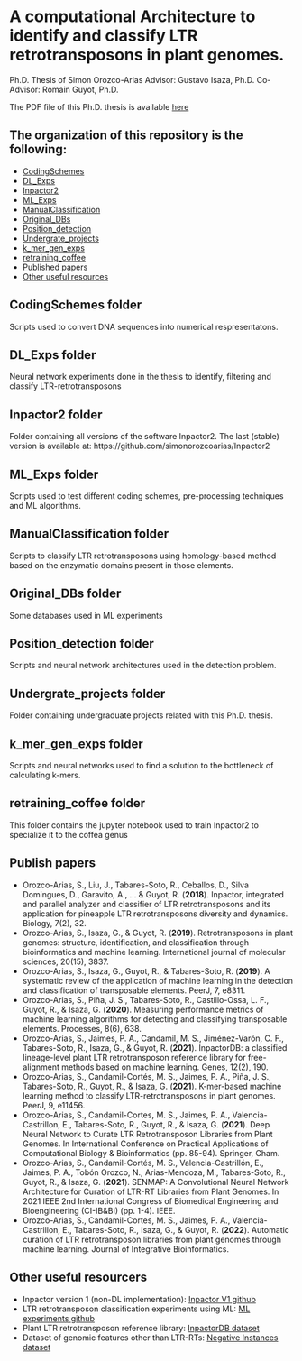 # A computational Architecture to identify and classify LTR retrotransposons in plant genomes.
Ph.D. Thesis of Simon Orozco-Arias
Advisor: Gustavo Isaza, Ph.D.
Co-Advisor: Romain Guyot, Ph.D.

The PDF file of this Ph.D. thesis is available [here](https://repositorio.ucaldas.edu.co/handle/ucaldas/17590)

## The organization of this repository is the following:

* [CodingSchemes](#CodingSchemes)  
* [DL_Exps](#DL_Exps)  
* [Inpactor2](#Inpactor2)  
* [ML_Exps](#ML_Exps) 
* [ManualClassification](#ManualClassification) 
* [Original_DBs](#Original_DBs) 
* [Position_detection](#Position_detection) 
* [Undergrate_projects](#Undergrate_projects) 
* [k_mer_gen_exps](#k_mer_gen_exps) 
* [retraining_coffee](#retraining_coffee)
* [Published papers](#papers) 
* [Other useful resources](#resources) 

## CodingSchemes folder
<a name="CodingSchemes"/>
Scripts used to convert DNA sequences into numerical respresentatons. 

## DL_Exps folder
<a name="DL_Exps"/>
Neural network experiments done in the thesis to identify, filtering and classify LTR-retrotransposons

## Inpactor2 folder
<a name="Inpactor2"/>
Folder containing all versions of the software Inpactor2. The last (stable) version is available at: https://github.com/simonorozcoarias/Inpactor2

## ML_Exps folder
<a name="ML_Exps"/>
Scripts used to test different coding schemes, pre-processing techniques and ML algorithms.

## ManualClassification folder
<a name="ManualClassification"/>
Scripts to classify LTR retrotransposons using homology-based method based on the enzymatic domains present in those elements.

## Original_DBs folder
<a name="Original_DBs"/>
Some databases used in ML experiments

## Position_detection folder
<a name="Position_detection"/>
Scripts and neural network architectures used in the detection problem.

## Undergrate_projects folder
<a name="Undergrate_projects"/>
Folder containing undergraduate projects related with this Ph.D. thesis.

## k_mer_gen_exps folder
<a name="k_mer_gen_exps"/>
Scripts and neural networks used to find a solution to the bottleneck of calculating k-mers.

## retraining_coffee folder
<a name="retraining_coffee"/>
This folder contains the jupyter notebook used to train Inpactor2 to specialize it to the coffea genus

## Publish papers
<a name="papers"/>

* Orozco-Arias, S., Liu, J., Tabares-Soto, R., Ceballos, D., Silva Domingues, D., Garavito, A., ... & Guyot, R. (**2018**). Inpactor, integrated and parallel analyzer and classifier of LTR retrotransposons and its application for pineapple LTR retrotransposons diversity and dynamics. Biology, 7(2), 32.
* Orozco-Arias, S., Isaza, G., & Guyot, R. (**2019**). Retrotransposons in plant genomes: structure, identification, and classification through bioinformatics and machine learning. International journal of molecular sciences, 20(15), 3837.
* Orozco-Arias, S., Isaza, G., Guyot, R., & Tabares-Soto, R. (**2019**). A systematic review of the application of machine learning in the detection and classification of transposable elements. PeerJ, 7, e8311.
* Orozco-Arias, S., Piña, J. S., Tabares-Soto, R., Castillo-Ossa, L. F., Guyot, R., & Isaza, G. (**2020**). Measuring performance metrics of machine learning algorithms for detecting and classifying transposable elements. Processes, 8(6), 638.
* Orozco-Arias, S., Jaimes, P. A., Candamil, M. S., Jiménez-Varón, C. F., Tabares-Soto, R., Isaza, G., & Guyot, R. (**2021**). InpactorDB: a classified lineage-level plant LTR retrotransposon reference library for free-alignment methods based on machine learning. Genes, 12(2), 190.
* Orozco-Arias, S., Candamil-Cortés, M. S., Jaimes, P. A., Piña, J. S., Tabares-Soto, R., Guyot, R., & Isaza, G. (**2021**). K-mer-based machine learning method to classify LTR-retrotransposons in plant genomes. PeerJ, 9, e11456.
* Orozco-Arias, S., Candamil-Cortes, M. S., Jaimes, P. A., Valencia-Castrillon, E., Tabares-Soto, R., Guyot, R., & Isaza, G. (**2021**). Deep Neural Network to Curate LTR Retrotransposon Libraries from Plant Genomes. In International Conference on Practical Applications of Computational Biology & Bioinformatics (pp. 85-94). Springer, Cham.
* Orozco-Arias, S., Candamil-Cortés, M. S., Valencia-Castrillón, E., Jaimes, P. A., Tobón Orozco, N., Arias-Mendoza, M., Tabares-Soto, R., Guyot, R., & Isaza, G. (**2021**). SENMAP: A Convolutional Neural Network Architecture for Curation of LTR-RT Libraries from Plant Genomes. In 2021 IEEE 2nd International Congress of Biomedical Engineering and Bioengineering (CI-IB&BI) (pp. 1-4). IEEE.
* Orozco-Arias, S., Candamil-Cortes, M. S., Jaimes, P. A., Valencia-Castrillon, E., Tabares-Soto, R., Isaza, G., & Guyot, R. (**2022**). Automatic curation of LTR retrotransposon libraries from plant genomes through machine learning. Journal of Integrative Bioinformatics.

## Other useful resourcers
<a name="resources"/>

* Inpactor version 1 (non-DL implementation): [Inpactor V1 github](https://github.com/simonorozcoarias/Inpactor)
* LTR retrotransposon classification experiments using ML: [ML experiments github](https://github.com/simonorozcoarias/MachineLearningInTEs)
* Plant LTR retrotransposon reference library: [InpactorDB dataset](https://zenodo.org/record/5816833#.YdRXUXWZNH4)
* Dataset of genomic features other than LTR-RTs: [Negative Instances dataset](https://zenodo.org/record/4543905#.YdRXpnWZNH4)
